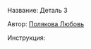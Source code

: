 Название: Деталь 3

Автор: [ Полякова Любовь](https://github.com/NanoCAD-Mospolytech/NanoCAD-IngeneringSoft/tree/main/%D0%A3%D1%87%D0%B0%D1%81%D1%82%D0%BD%D0%B8%D0%BA%D0%B8/%D0%9B.%D0%9C.%20%D0%9F%D0%BE%D0%BB%D1%8F%D0%BA%D0%BE%D0%B2%D0%B0)

Инструкция:
